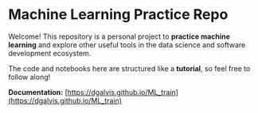 # Machine Learning Practice Repo

Welcome! This repository is a personal project to **practice machine learning** and explore other useful tools in the data science and software development ecosystem.

 The code and notebooks here are structured like a **tutorial**, so feel free to follow along!


**Documentation:** [https://dgalvis.github.io/ML_train](https://dgalvis.github.io/ML_train)
